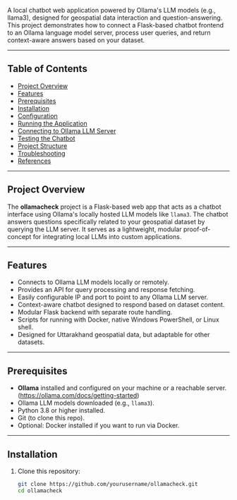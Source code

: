 
A local chatbot web application powered by Ollama's LLM models (e.g., llama3), designed for geospatial data interaction and question-answering. This project demonstrates how to connect a Flask-based chatbot frontend to an Ollama language model server, process user queries, and return context-aware answers based on your dataset.

---

## Table of Contents

- [Project Overview](#project-overview)  
- [Features](#features)  
- [Prerequisites](#prerequisites)  
- [Installation](#installation)  
- [Configuration](#configuration)  
- [Running the Application](#running-the-application)  
- [Connecting to Ollama LLM Server](#connecting-to-ollama-llm-server)  
- [Testing the Chatbot](#testing-the-chatbot)  
- [Project Structure](#project-structure)  
- [Troubleshooting](#troubleshooting)  
- [References](#references)  

---

## Project Overview

The **ollamacheck** project is a Flask-based web app that acts as a chatbot interface using Ollama's locally hosted LLM models like `llama3`. The chatbot answers questions specifically related to your geospatial dataset by querying the LLM server. It serves as a lightweight, modular proof-of-concept for integrating local LLMs into custom applications.

---

## Features

- Connects to Ollama LLM models locally or remotely.
- Provides an API for query processing and response fetching.
- Easily configurable IP and port to point to any Ollama LLM server.
- Context-aware chatbot designed to respond based on dataset content.
- Modular Flask backend with separate route handling.
- Scripts for running with Docker, native Windows PowerShell, or Linux shell.
- Designed for Uttarakhand geospatial data, but adaptable for other datasets.

---

## Prerequisites

- **Ollama** installed and configured on your machine or a reachable server.  
  (https://ollama.com/docs/getting-started)  
- Ollama LLM models downloaded (e.g., `llama3`).  
- Python 3.8 or higher installed.  
- Git (to clone this repo).  
- Optional: Docker installed if you want to run via Docker.

---

## Installation

1. Clone this repository:
   ```bash
   git clone https://github.com/yourusername/ollamacheck.git
   cd ollamacheck
